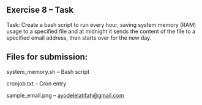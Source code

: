 ## Exercise 8 – Task

Task: Create a bash script to run every hour, saving system memory (RAM) usage to a specified file and at midnight it sends the content of the file to a specified email address, then starts over for the new day.

## Files for submission:

system_memory.sh – Bash script

cronjob.txt – Cron entry

sample_email.png – ayodelelatifah@gmail.com